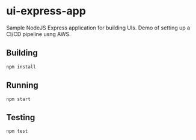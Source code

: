 # ui-express-app
Sample NodeJS Express application for building UIs. Demo of setting up a CI/CD pipeline usng AWS. 

## Building

```shell
npm install
```

## Running
```shell
npm start
```

## Testing
```shell
npm test
```


